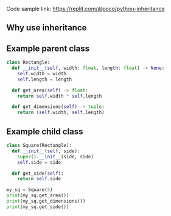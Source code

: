Code sample link: <https://replit.com/@jjoco/python-inheritance>

## Why use inheritance

## Example parent class
```python
class Rectangle:
  def __init__(self, width: float, length: float) -> None:
    self.width = width
    self.length = length

  def get_area(self) -> float:
    return self.width * self.length

  def get_dimensions(self) -> tuple:
    return (self.width, self.length)
```
## Example child class
```python
class Square(Rectangle):
  def __init__(self, side):
    super().__init__(side, side)
    self.side = side

  def get_side(self):
    return self.side
```

```python
my_sq = Square(5)
print(my_sq.get_area()) 
print(my_sq.get_dimensions()) 
print(my_sq.get_side()) 
```

